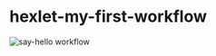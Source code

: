 # hexlet-my-first-workflow

![say-hello workflow](https://github.com/viktor-dorokhov/hexlet-my-first-workflow/actions/workflows/hello.yml/badge.svg)

